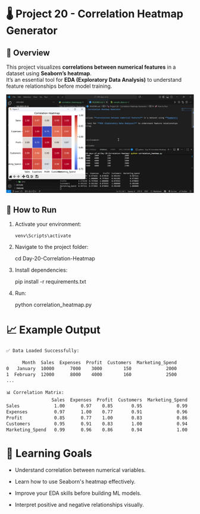 # 🌡️ Project 20 - Correlation Heatmap Generator

## 📌 Overview

This project visualizes **correlations between numerical features** in a dataset using **Seaborn’s heatmap**.  
It’s an essential tool for **EDA (Exploratory Data Analysis)** to understand feature relationships before model training.

![alt text](image.png)

## 🚀 How to Run

1. Activate your environment:
   ```
   venv\Scripts\activate

2. Navigate to the project folder:

    cd Day-20-Correlation-Heatmap

3. Install dependencies:

    pip install -r requirements.txt

4. Run:

    python correlation_heatmap.py

# 📈 Example Output
```
✅ Data Loaded Successfully:

      Month  Sales  Expenses  Profit  Customers  Marketing_Spend
0   January  10000      7000    3000        150             2000
1  February  12000      8000    4000        160             2500
...

📊 Correlation Matrix:
                 Sales  Expenses  Profit  Customers  Marketing_Spend
Sales             1.00      0.97    0.85       0.95             0.99
Expenses          0.97      1.00    0.77       0.91             0.96
Profit            0.85      0.77    1.00       0.83             0.86
Customers         0.95      0.91    0.83       1.00             0.94
Marketing_Spend   0.99      0.96    0.86       0.94             1.00
```

# 🧠 Learning Goals

- Understand correlation between numerical variables.

- Learn how to use Seaborn's heatmap effectively.

- Improve your EDA skills before building ML models.

- Interpret positive and negative relationships visually.